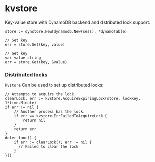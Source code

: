 # kvstore

Key-value store with DynamoDB backend and distributed lock support.

````
store := dynstore.New(dynamodb.New(sess), *dynamoTable)

// Set key
err = store.Set(key, value)

// Get key
var value string
err = store.Get(key, &value)
````

### Distributed locks

`kvstore` Can be used to set up distributed locks:
````
// Attempto to acquire the lock.
clearLock, err := kvstore.AcquireExpiringLock(store, lockKey, 1*time.Minute)
if err != nil {
    // Another process has the lock.
    if err == kvstore.ErrFailedToAcquireLock {
        return nil
    }
    return err
}
defer func() {
    if err := clearLock(); err != nil {
      // Failed to clear the lock
    }
}()
````
